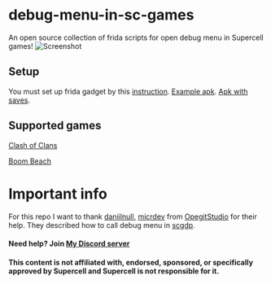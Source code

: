 # debug-menu-in-sc-games
An open source collection of frida scripts for open debug menu in Supercell games!
![Screenshot](https://web.archive.org/web/20230930220440if_/https://camo.githubusercontent.com/a81ce39100b02df78be5255990adc2fb7b6a8585ee81a00d187e967f97bdad1a/68747470733a2f2f63646e2e646973636f72646170702e636f6d2f6174746163686d656e74732f3732383535363035303238353938353832332f3739333136313034343431303439393039322f32303230313232385f3138353833362e6a7067) 

## Setup
You must set up frida gadget by this [instruction](https://frida.re/docs/gadget/).
[Example apk](https://drive.google.com/file/d/1ipLGFKvUReERj8qKcHSK2xDMF8-iONFB/view?usp=sharing). [Apk with saves](https://drive.google.com/file/d/176Mu2FAJmwxDIumGxFYgVDMKira1ndeC/view).

## Supported games
[Clash of Clans](https://github.com/VitalikObject/debug-menu-in-sc-games/tree/main/clash%20of%20clans)

[Boom Beach](https://github.com/VitalikObject/debug-menu-in-sc-games/tree/main/boom%20beach)

# Important info
For this repo I want to thank [daniilnull](https://github.com/daniillnull), [micrdev](https://github.com/MICRDEV) from [OpegitStudio](https://github.com/OpegitStudio) for their help.
They described how to call debug menu in [scgdp](https://github.com/OpegitStudio/scgdp).

#### Need help? Join [My Discord server](https://discord.gg/4FZrUFK4C6)

#### This content is not affiliated with, endorsed, sponsored, or specifically approved by Supercell and Supercell is not responsible for it. 

